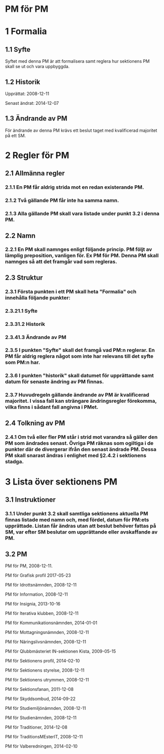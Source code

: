 # PM för PM

# 1 Formalia

## 1.1 Syfte

Syftet med denna PM är att formalisera samt reglera hur sektionens PM skall se ut och vara uppbyggda.

## 1.2 Historik

Upprättat: 2008-12-11

Senast ändrat: 2014-12-07

## 1.3 Ändrande av PM

För ändrande av denna PM krävs ett beslut taget med kvalificerad majoritet på ett SM.

# 2 Regler för PM

## 2.1 Allmänna regler

### 2.1.1 En PM får aldrig strida mot en redan existerande PM.

### 2.1.2 Två gällande PM får inte ha samma namn.

### 2.1.3 Alla gällande PM skall vara listade under punkt 3.2 i denna PM.

## 2.2 Namn

### 2.2.1 En PM skall namnges enligt följande princip. PM följt av lämplig preposition, vanligen för. Ex PM för PM. Denna PM skall namnges så att det framgår vad som regleras.

## 2.3 Struktur

### 2.3.1 Första punkten i ett PM skall heta &quot;Formalia&quot; och innehålla följande punkter:

### 2.3.21.1 Syfte

### 2.3.31.2 Historik

### 2.3.41.3 Ändrande av PM

### 2.3.5 I punkten &quot;Syfte&quot; skall det framgå vad PM:n reglerar. En PM får aldrig reglera något som inte har relevans till det syfte som PM:n har.

### 2.3.6 I punkten &quot;historik&quot; skall datumet för upprättande samt datum för senaste ändring av PM finnas.

### 2.3.7 Huvudregeln gällande ändrande av PM är kvalificerad majoritet. I vissa fall kan strängare ändringsregler förekomma, vilka finns i sådant fall angivna i PMet.

## 2.4 Tolkning av PM

### 2.4.1 Om två eller fler PM står i strid mot varandra så gäller den PM som ändrades senast. Övriga PM räknas som ogiltiga i de punkter där de divergerar ifrån den senast ändrade PM. Dessa PM skall snarast ändras i enlighet med §2.4.2 i sektionens stadga.

# 3 Lista över sektionens PM

## 3.1 Instruktioner

### 3.1.1 Under punkt 3.2 skall samtliga sektionens aktuella PM finnas listade med namn och, med fördel, datum för PM:ets upprättade. Listan får ändras utan att beslut behöver fattas på SM, var efter SM beslutar om upprättande eller avskaffande av PM.

## 3.2 PM

PM för PM, 2008-12-11.

PM för Grafisk profil 2017-05-23

PM för Idrottsnämnden, 2008-12-11

PM för Information, 2008-12-11

PM för Insignia, 2013-10-16

PM för Iterativa klubben, 2008-12-11

PM för Kommunikationsnämnden, 2014-01-01

PM för Mottagningsnämnden, 2008-12-11

PM för Näringslivsnämnden, 2008-12-11

PM för Qlubbmästeriet IN-sektionen Kista, 2009-05-15

PM för Sektionens profil, 2014-02-10

PM för Sektionens styrelse, 2008-12-11

PM för Sektionens utrymmen, 2008-12-11

PM för Sektionsfanan, 2011-12-08

PM för Skyddsombud, 2014-09-22

PM för Studiemiljönämnden, 2008-12-11

PM för Studienämnden, 2008-12-11

PM för Traditioner, 2014-12-08

PM för TraditionsMEsterIT, 2008-12-11

PM för Valberedningen, 2014-02-10
